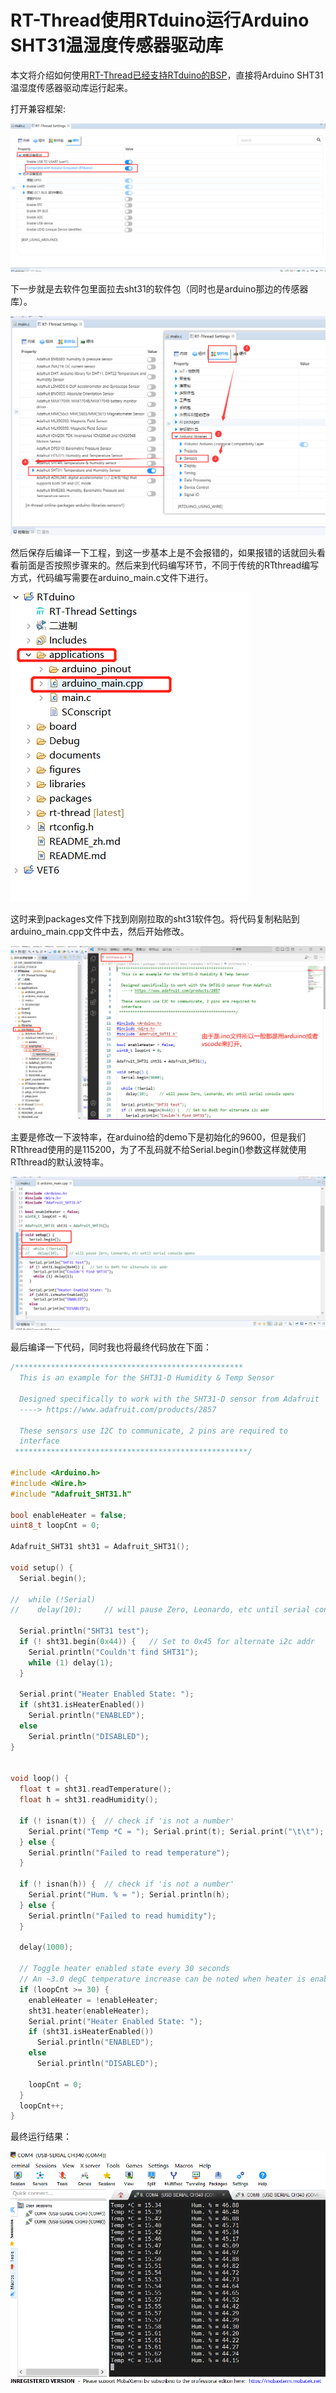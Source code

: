 # RT-Thread使用RTduino运行Arduino SHT31温湿度传感器驱动库

本文将介绍如何使用[RT-Thread已经支持RTduino的BSP](https://github.com/RTduino/RTduino/blob/master/README_zh.md#11-%E5%B7%B2%E7%BB%8F%E6%94%AF%E6%8C%81arduino%E7%94%9F%E6%80%81%E5%85%BC%E5%AE%B9%E5%B1%82%E7%9A%84rt-thread-bsp)，直接将Arduino SHT31温湿度传感器驱动库运行起来。

打开兼容框架:

![4.rt-thread-settings.png](images/4.rt-thread-settings.png)

下一步就是去软件包里面拉去sht31的软件包（同时也是arduino那边的传感器库）。

![4.sht31-pkgs.png](images/4.sht31-pkgs.png)

然后保存后编译一下工程，到这一步基本上是不会报错的，如果报错的话就回头看看前面是否按照步骤来的。然后来到代码编写环节，不同于传统的RTthread编写方式，代码编写需要在arduino_main.c文件下进行。

![4.arduino_main.png](images/4.arduino_main.png)

这时来到packages文件下找到刚刚拉取的sht31软件包。将代码复制粘贴到arduino_main.cpp文件中去，然后开始修改。

![4.sht31test.png](images/4.sht31test.png)

主要是修改一下波特率，在arduino给的demo下是初始化的9600，但是我们RTthread使用的是115200，为了不乱码就不给Serial.begin()参数这样就使用RTthread的默认波特率。

![4.demo-comment-out.png](images/4.demo-comment-out.png)

最后编译一下代码，同时我也将最终代码放在下面：

```c
/***************************************************
  This is an example for the SHT31-D Humidity & Temp Sensor

  Designed specifically to work with the SHT31-D sensor from Adafruit
  ----> https://www.adafruit.com/products/2857

  These sensors use I2C to communicate, 2 pins are required to
  interface
 ****************************************************/

#include <Arduino.h>
#include <Wire.h>
#include "Adafruit_SHT31.h"

bool enableHeater = false;
uint8_t loopCnt = 0;

Adafruit_SHT31 sht31 = Adafruit_SHT31();

void setup() {
  Serial.begin();

//  while (!Serial)
//    delay(10);     // will pause Zero, Leonardo, etc until serial console opens

  Serial.println("SHT31 test");
  if (! sht31.begin(0x44)) {   // Set to 0x45 for alternate i2c addr
    Serial.println("Couldn't find SHT31");
    while (1) delay(1);
  }

  Serial.print("Heater Enabled State: ");
  if (sht31.isHeaterEnabled())
    Serial.println("ENABLED");
  else
    Serial.println("DISABLED");
}


void loop() {
  float t = sht31.readTemperature();
  float h = sht31.readHumidity();

  if (! isnan(t)) {  // check if 'is not a number'
    Serial.print("Temp *C = "); Serial.print(t); Serial.print("\t\t");
  } else {
    Serial.println("Failed to read temperature");
  }

  if (! isnan(h)) {  // check if 'is not a number'
    Serial.print("Hum. % = "); Serial.println(h);
  } else {
    Serial.println("Failed to read humidity");
  }

  delay(1000);

  // Toggle heater enabled state every 30 seconds
  // An ~3.0 degC temperature increase can be noted when heater is enabled
  if (loopCnt >= 30) {
    enableHeater = !enableHeater;
    sht31.heater(enableHeater);
    Serial.print("Heater Enabled State: ");
    if (sht31.isHeaterEnabled())
      Serial.println("ENABLED");
    else
      Serial.println("DISABLED");

    loopCnt = 0;
  }
  loopCnt++;
}

```

最终运行结果：

![4.sht31-result.png](images/4.sht31-result.png)
